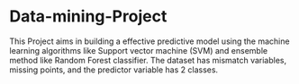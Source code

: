 # Data-mining-Project

This Project aims in building a effective predictive model using the machine learning algorithms like
Support vector machine (SVM) and ensemble method like Random Forest classifier. 
The dataset has mismatch variables, missing points, and the predictor variable has 2 classes.  
